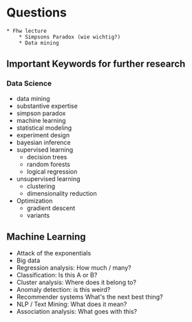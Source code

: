 # Questions
    * Fhw lecture
        * Simpsons Paradox (wie wichtig?)
        * Data mining


## Important Keywords for further research

### Data Science
* data mining
* substantive expertise
* simpson paradox
* machine learning
* statistical modeling
* experiment design
* bayesian inference
* supervised learning
    * decision trees
    * random forests
    * logical regression
* unsupervised learning
    * clustering
    * dimensionality reduction
* Optimization
    * gradient descent 
    * variants

## Machine Learning
* Attack of the exponentials 
* Big data
* Regression analysis: How much / many?
* Classification: Is this A or B?
* Cluster analysis: Where does it belong to?
* Anomaly detection: is this weird?
* Recommender systems What's the next best thing?
* NLP / Text Mining: What does it mean?
* Association analysis: What goes with this?

